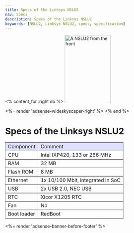 ```yaml
---
title: Specs of the Linksys NSLU2
nav: Specs
description: Specs of the Linksys NSLU2
keywords: [NSLU2, Linksys NSLU2, specs, specification]
---
```


<% content_for :right do %>
<img src = "../images/r_nslu2_front.jpg" class="border" alt="A NSLU2 from the front" width="148" height="218" />

<%= render 'adsense-wideskyscaper-right' %>
<% end %>

<h1>Specs of the Linksys NSLU2</h1>

<p>
<table style="border-style: none" border="1" cellpadding="5">

<tr style="background-color: #E0E0FF">
<td>Component</td>
<td>Comment</td>
</tr>

<tr>
<td>CPU</td>
<td>Intel IXP420, 133 or 266 MHz</td>
</tr>

<tr>
<td>RAM</td>
<td>32 MB</td>
</tr>

<tr>
<td>Flash ROM</td>
<td>8 MB</td>
</tr>

<tr>
<td>Ethernet</td>
<td>1x 10/100 Mbit, integrated in SoC</td>
</tr>

<tr>
<td>USB</td>
<td>2x USB 2.0, NEC USB</td>
</tr>

<tr>
<td>RTC</td>
<td>Xicor X1205 RTC</td>
</tr>

<tr>
<td>Fan</td>
<td>No</td>
</tr>

<tr>
<td>Boot loader</td>
<td>RedBoot</td>
</tr>

</table>

<div class="bbf">
<%= render 'adsense-banner-before-footer' %>
</div>

